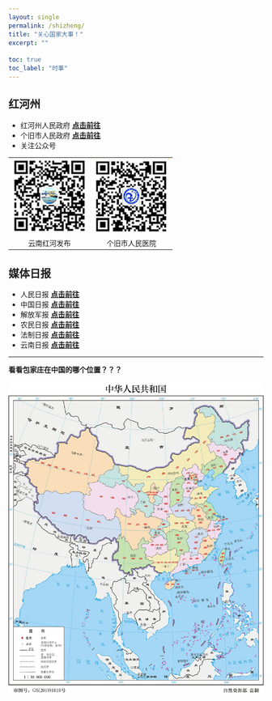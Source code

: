 ```yaml
---
layout: single
permalink: /shizheng/
title: "关心国家大事！"
excerpt: ""

toc: true
toc_label: "时事"
---
```


## 红河州
- 红河州人民政府 [**点击前往**](http://www.hh.gov.cn/)
- 个旧市人民政府 [**点击前往**](http://www.gj.hh.gov.cn/)
- 关注公众号

|||
|:--:|:--:|
|![](/assets/images/honghefabu.jpg)|![](/assets/images/renminyiyuan.jpg)|
|云南红河发布|个旧市人民医院|

## 媒体日报

- 人民日报 [**点击前往**](http://www.people.com.cn/)
- 中国日报 [**点击前往**](https://cn.chinadaily.com.cn/)
- 解放军报 [**点击前往**](http://81.cn/index.htm)
- 农民日报 [**点击前往**](http://www.farmer.com.cn/)
- 法制日报 [**点击前往**](http://www.legaldaily.com.cn/)
- 云南日报 [**点击前往**](https://www.yndaily.com/)

---
**看看包家庄在中国的哪个位置？？？**

![](/assets/images/zhongguoditu.jpg)

